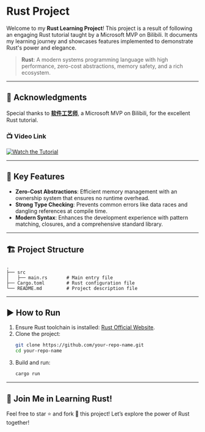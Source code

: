 # Rust Project

Welcome to my **Rust Learning Project**! This project is a result of following an engaging Rust tutorial taught by a Microsoft MVP on Bilibili. It documents my learning journey and showcases features implemented to demonstrate Rust's power and elegance.

> **Rust**: A modern systems programming language with high performance, zero-cost abstractions, memory safety, and a rich ecosystem.

---

## 🙌 Acknowledgments

Special thanks to **[软件工艺师](https://space.bilibili.com/361469957)**, a Microsoft MVP on Bilibili, for the excellent Rust tutorial.

### 📺 Video Link

[![Watch the Tutorial](https://img.shields.io/badge/Watch-Tutorial-blue?logo=bilibili)](https://www.bilibili.com/video/BV1hp4y1k7SV)

---

## 🚀 Key Features

- **Zero-Cost Abstractions**: Efficient memory management with an ownership system that ensures no runtime overhead.
- **Strong Type Checking**: Prevents common errors like data races and dangling references at compile time.
- **Modern Syntax**: Enhances the development experience with pattern matching, closures, and a comprehensive standard library.

---

## 🏗 Project Structure

```plaintext
.
├── src
│   ├── main.rs       # Main entry file
├── Cargo.toml        # Rust configuration file
└── README.md         # Project description file
```

---

## ▶️ How to Run

1. Ensure Rust toolchain is installed: [Rust Official Website](https://www.rust-lang.org/).
2. Clone the project:
   ```bash
   git clone https://github.com/your-repo-name.git
   cd your-repo-name
   ```
3. Build and run:
   ```bash
   cargo run
   ```

---


## 🌟 Join Me in Learning Rust!
Feel free to star ⭐️ and fork 🍴 this project! Let’s explore the power of Rust together!

